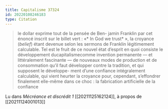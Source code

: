 ```yaml
---
title: Capitalisme 37324
id: 20220108246183
type: Citation
---
```


> le dollar exprime tout de la pensée de Ben- jamin Franklin par cet énoncé inscrit sur le billet vert : «* In God we trust* », la croyance (*belief*) étant devenue selon les sermons de Franklin légitimement calculable. Tel est le fruit de ce nouvel état d’esprit en quoi consiste le développement ducapitalismecomme invention permanente — et littéralement fascinante — de nouveaux modes de production et de consommation qu’il faut développer contre la tradition, et qui supposent le développe- ment d’une confiance intégralement calculable, qui vient heurter la croyance pour, cependant, s’effondrer finalement elle-même dans ce choc : la fabrication artificielle de la confiance

Lu dans *Mécréance et discrédit 1* [[20211125162124]], à propos de [[20211124001013]]